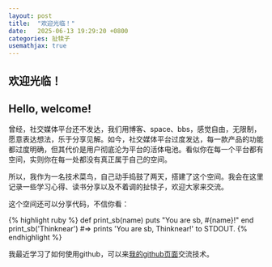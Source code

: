 ```yaml
---
layout: post
title:  "欢迎光临！"
date:   2025-06-13 19:29:20 +0800
categories: 扯犊子
usemathjax: true
---
```



## 欢迎光临！

## Hello, welcome!

曾经，社交媒体平台还不发达，我们用博客、space、bbs，感觉自由，无限制，愿意表达想法，乐于分享见解。如今，社交媒体平台过度发达，每一款产品的功能都过度明确，但其代价是用户彻底沦为平台的活体电池。看似你在每一个平台都有空间，实则你在每一处都没有真正属于自己的空间。

所以，我作为一名技术菜鸟，自己动手捣鼓了两天，搭建了这个空间。我会在这里记录一些学习心得、读书分享以及不着调的扯犊子，欢迎大家来交流。

这个空间还可以分享代码，不信你看：

{% highlight ruby %}
def print_sb(name)
  puts "You are sb, #{name}!"
end
print_sb('Thinknear')
#=> prints 'You are sb, Thinknear!' to STDOUT.
{% endhighlight %}


我最近学习了如何使用github，可以来[我的github页面][github-bcd]交流技术。

[github-bcd]: https://github.com/bigcrazydog